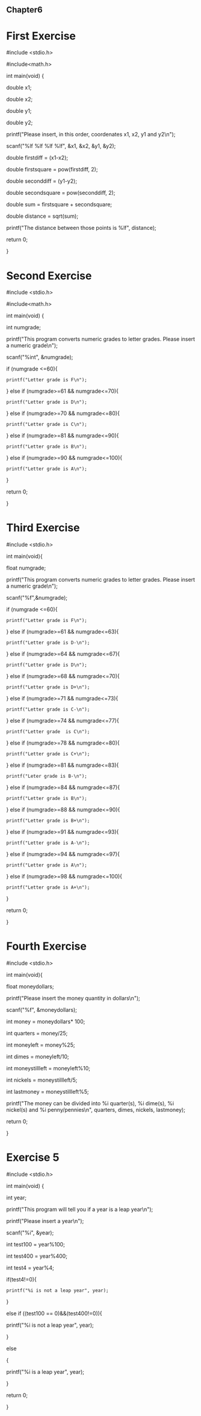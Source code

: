 ## Chapter6

# First Exercise

 #include <stdio.h>
 
#include<math.h>


int main(void) {

 double x1;
 
 double x2;
 
 double y1;
 
 double y2;

 printf("Please insert, in this order, coordenates x1, x2, y1 and y2\n");
 
 scanf("%lf %lf %lf %lf", &x1, &x2, &y1, &y2);
 
 double firstdiff = (x1-x2);
 
 double firstsquare = pow(firstdiff, 2);
 
 double seconddiff = (y1-y2);
 
 double secondsquare = pow(seconddiff, 2);
 
 double sum = firstsquare + secondsquare;
 
 double distance = sqrt(sum);
 
 printf("The distance between those points is %lf", distance); 
 

  return 0;
  
}

# Second Exercise

#include <stdio.h>

#include<math.h>


int main(void) {

  int numgrade;
  
 printf("This program converts numeric grades to letter grades. Please insert a numeric grade\n");
 
 scanf("%int", &numgrade);
 
 if (numgrade <=60){


    printf("Letter grade is F\n");
    
} else if (numgrade>=61 && numgrade<=70){

    printf("Letter grade is D\n");
    
} else if (numgrade>=70 && numgrade<=80){

    printf("Letter grade is C\n");
    
} else if (numgrade>=81 && numgrade<=90){

    printf("Letter grade is B\n");
    
} else if (numgrade>=90 && numgrade<=100){

    printf("Letter grade is A\n");
    
}

return 0;

}

# Third Exercise

#include <stdio.h>

int main(void){

float numgrade;

printf("This program converts numeric grades to letter grades. Please insert a numeric grade\n");

scanf("%f",&numgrade);


if (numgrade <=60){


    printf("Letter grade is F\n");
    
} else if (numgrade>=61 && numgrade<=63){

    printf("Letter grade is D-\n");
    
} else if (numgrade>=64 && numgrade<=67){

    printf("Letter grade is D\n");
    
} else if (numgrade>=68 && numgrade<=70){

    printf("Letter grade is D+\n");
    
} else if (numgrade>=71 && numgrade<=73){

    printf("Letter grade is C-\n");
    
} else if (numgrade>=74 && numgrade<=77){

    printf("Letter grade  is C\n");
    
} else if (numgrade>=78 && numgrade<=80){

    printf("Letter grade is C+\n");
    
} else if (numgrade>=81 && numgrade<=83){

    printf("Leter grade is B-\n");
    
} else if (numgrade>=84 && numgrade<=87){

    printf("Letter grade is B\n");
    
} else if (numgrade>=88 && numgrade<=90){

    printf("Letter grade is B+\n");
    
} else if (numgrade>=91 && numgrade<=93){

    printf("Letter grade is A-\n");
    
} else if (numgrade>=94 && numgrade<=97){

    printf("Letter grade is A\n");
    
} else if (numgrade>=98 && numgrade<=100){

    printf("Letter grade is A+\n");
    
}

return 0;

}

# Fourth Exercise

#include <stdio.h>


int main(void){

 float moneydollars;
 
 printf("Please insert the money quantity in dollars\n");
 

 scanf("%f", &moneydollars);
 
 int money = moneydollars* 100;
 

 int quarters = money/25;
 
 int moneyleft = money%25;
 
 int dimes = moneyleft/10;
 
 int moneystillleft = moneyleft%10;
 
 int nickels = moneystillleft/5;
 
 int lastmoney = moneystillleft%5;
 
  
  printf("The money can be divided into %i quarter(s), %i dime(s), %i nickel(s) and %i penny/pennies\n", quarters, dimes, nickels, lastmoney);
  


return 0;


} 

# Exercise 5
#include <stdio.h>


int main(void) {

  int year;
  
  printf("This program will tell you if a year is a leap year\n");
  
  printf("Please insert a year\n");
  
  scanf("%i", &year);
  
  int test100 = year%100;
  
  int test400 = year%400;
  
  int test4 = year%4;
  
  if(test4!=0){
  
    printf("%i is not a leap year", year);
    
  }
  
  else if ((test100 == 0)&&(test400!=0)){
  
  printf("%i is not a leap year", year);
  
  }
  
  else
  
  {
  
  printf("%i is a leap year", year);
  
  }
  
  return 0;
  
}
